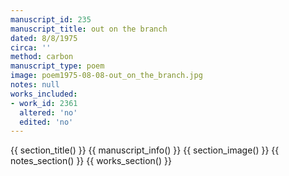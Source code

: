 ```yaml
---
manuscript_id: 235
manuscript_title: out on the branch
dated: 8/8/1975
circa: ''
method: carbon
manuscript_type: poem
image: poem1975-08-08-out_on_the_branch.jpg
notes: null
works_included:
- work_id: 2361
  altered: 'no'
  edited: 'no'
---
```


{{ section_title() }}
{{ manuscript_info() }}
{{ section_image() }}
{{ notes_section() }}
{{ works_section() }}
